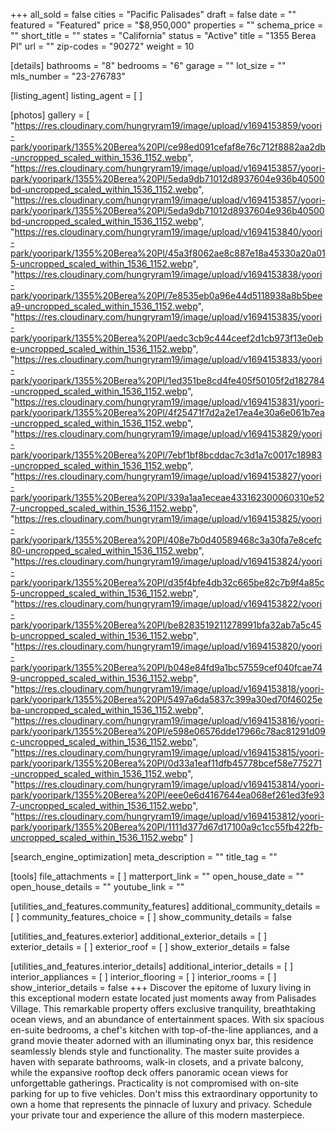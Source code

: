 +++
all_sold = false
cities = "Pacific Palisades"
draft = false
date = ""
featured = "Featured"
price = "$8,950,000"
properties = ""
schema_price = ""
short_title = ""
states = "California"
status = "Active"
title = "1355 Berea Pl"
url = ""
zip-codes = "90272"
weight = 10

[details]
bathrooms = "8"
bedrooms = "6"
garage = ""
lot_size = ""
mls_number = "23-276783"

[listing_agent]
listing_agent = [ ]

[photos]
gallery = [
  "https://res.cloudinary.com/hungryram19/image/upload/v1694153859/yoori-park/yooripark/1355%20Berea%20Pl/ce98ed091cefaf8e76c712f8882aa2db-uncropped_scaled_within_1536_1152.webp",
  "https://res.cloudinary.com/hungryram19/image/upload/v1694153857/yoori-park/yooripark/1355%20Berea%20Pl/5eda9db71012d8937604e936b40500bd-uncropped_scaled_within_1536_1152.webp",
  "https://res.cloudinary.com/hungryram19/image/upload/v1694153857/yoori-park/yooripark/1355%20Berea%20Pl/5eda9db71012d8937604e936b40500bd-uncropped_scaled_within_1536_1152.webp",
  "https://res.cloudinary.com/hungryram19/image/upload/v1694153840/yoori-park/yooripark/1355%20Berea%20Pl/45a3f8062ae8c887e18a45330a20a015-uncropped_scaled_within_1536_1152.webp",
  "https://res.cloudinary.com/hungryram19/image/upload/v1694153838/yoori-park/yooripark/1355%20Berea%20Pl/7e8535eb0a96e44d5118938a8b5beea9-uncropped_scaled_within_1536_1152.webp",
  "https://res.cloudinary.com/hungryram19/image/upload/v1694153835/yoori-park/yooripark/1355%20Berea%20Pl/aedc3cb9c444ceef2d1cb973f13e0ebe-uncropped_scaled_within_1536_1152.webp",
  "https://res.cloudinary.com/hungryram19/image/upload/v1694153833/yoori-park/yooripark/1355%20Berea%20Pl/1ed351be8cd4fe405f50105f2d182784-uncropped_scaled_within_1536_1152.webp",
  "https://res.cloudinary.com/hungryram19/image/upload/v1694153831/yoori-park/yooripark/1355%20Berea%20Pl/4f25471f7d2a2e17ea4e30a6e061b7ea-uncropped_scaled_within_1536_1152.webp",
  "https://res.cloudinary.com/hungryram19/image/upload/v1694153829/yoori-park/yooripark/1355%20Berea%20Pl/7ebf1bf8bcddac7c3d1a7c0017c18983-uncropped_scaled_within_1536_1152.webp",
  "https://res.cloudinary.com/hungryram19/image/upload/v1694153827/yoori-park/yooripark/1355%20Berea%20Pl/339a1aa1eceae433162300060310e527-uncropped_scaled_within_1536_1152.webp",
  "https://res.cloudinary.com/hungryram19/image/upload/v1694153825/yoori-park/yooripark/1355%20Berea%20Pl/408e7b0d40589468c3a30fa7e8cefc80-uncropped_scaled_within_1536_1152.webp",
  "https://res.cloudinary.com/hungryram19/image/upload/v1694153824/yoori-park/yooripark/1355%20Berea%20Pl/d35f4bfe4db32c665be82c7b9f4a85c5-uncropped_scaled_within_1536_1152.webp",
  "https://res.cloudinary.com/hungryram19/image/upload/v1694153822/yoori-park/yooripark/1355%20Berea%20Pl/be8283519211278991bfa32ab7a5c45b-uncropped_scaled_within_1536_1152.webp",
  "https://res.cloudinary.com/hungryram19/image/upload/v1694153820/yoori-park/yooripark/1355%20Berea%20Pl/b048e84fd9a1bc57559cef040fcae749-uncropped_scaled_within_1536_1152.webp",
  "https://res.cloudinary.com/hungryram19/image/upload/v1694153818/yoori-park/yooripark/1355%20Berea%20Pl/5497a6da5837c399a30ed70f46025eba-uncropped_scaled_within_1536_1152.webp",
  "https://res.cloudinary.com/hungryram19/image/upload/v1694153816/yoori-park/yooripark/1355%20Berea%20Pl/e598e06576dde17966c78ac81291d09c-uncropped_scaled_within_1536_1152.webp",
  "https://res.cloudinary.com/hungryram19/image/upload/v1694153815/yoori-park/yooripark/1355%20Berea%20Pl/0d33a1eaf11dfb45778bcef58e775271-uncropped_scaled_within_1536_1152.webp",
  "https://res.cloudinary.com/hungryram19/image/upload/v1694153814/yoori-park/yooripark/1355%20Berea%20Pl/eee0e6d4167644ea068ef261ed3fe937-uncropped_scaled_within_1536_1152.webp",
  "https://res.cloudinary.com/hungryram19/image/upload/v1694153812/yoori-park/yooripark/1355%20Berea%20Pl/1111d377d67d17100a9c1cc55fb422fb-uncropped_scaled_within_1536_1152.webp"
]

[search_engine_optimization]
meta_description = ""
title_tag = ""

[tools]
file_attachments = [ ]
matterport_link = ""
open_house_date = ""
open_house_details = ""
youtube_link = ""

[utilities_and_features.community_features]
additional_community_details = [ ]
community_features_choice = [ ]
show_community_details = false

[utilities_and_features.exterior]
additional_exterior_details = [ ]
exterior_details = [ ]
exterior_roof = [ ]
show_exterior_details = false

[utilities_and_features.interior_details]
additional_interior_details = [ ]
interior_appliances = [ ]
interior_flooring = [ ]
interior_rooms = [ ]
show_interior_details = false
+++
Discover the epitome of luxury living in this exceptional modern estate located just moments away from Palisades Village. This remarkable property offers exclusive tranquility, breathtaking ocean views, and an abundance of entertainment spaces. With six spacious en-suite bedrooms, a chef's kitchen with top-of-the-line appliances, and a grand movie theater adorned with an illuminating onyx bar, this residence seamlessly blends style and functionality. The master suite provides a haven with separate bathrooms, walk-in closets, and a private balcony, while the expansive rooftop deck offers panoramic ocean views for unforgettable gatherings. Practicality is not compromised with on-site parking for up to five vehicles. Don't miss this extraordinary opportunity to own a home that represents the pinnacle of luxury and privacy. Schedule your private tour and experience the allure of this modern masterpiece.